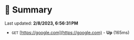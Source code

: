 # 📖 Summary
Last updated: **2/8/2023, 6:56:31 PM**

- `GET` [https://google.com](https://google.com) - **Up** (165ms)
